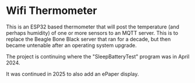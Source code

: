 # Wifi Thermometer

This is an ESP32 based thermometer that will post the temperature 
(and perhaps humidity) of one or more sensors to an MQTT server. 
This is to replace the Beagle Bone Black server that ran for a decade, 
but then became untenable after an operating system upgrade.

The project is continuing where the "SleepBatteryTest" program was
in April 2024. 

It was continued in 2025 to also add an ePaper display.



